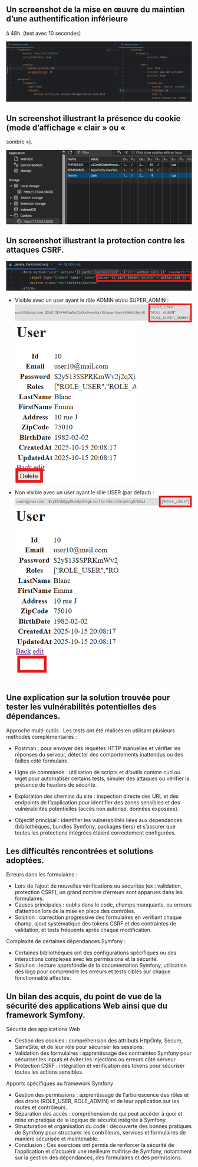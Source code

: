## Un screenshot de la mise en œuvre du maintien d’une authentification inférieure
  à 48h. (test avec 10 secondes)

![img.png](img.png)

## Un screenshot illustrant la présence du cookie (mode d’affichage « clair » ou «
   sombre »).

![img_1.png](img_1.png)
   
## Un screenshot illustrant la protection contre les attaques CSRF. 

![img_4.png](img_4.png)

- Visible avec un user ayant le rôle ADMIN et/ou SUPER_ADMIN :
![img_5.png](img_5.png)
![img_3.png](img_3.png)


- Non visible avec un user ayant le rôle USER (par défaut) :
![img_6.png](img_6.png)
![img_7.png](img_7.png)

## Une explication sur la solution trouvée pour tester les vulnérabilités potentielles des dépendances. 

Approche multi-outils : Les tests ont été réalisés en utilisant plusieurs méthodes complémentaires :

- Postman : pour envoyer des requêtes HTTP manuelles et vérifier les réponses du serveur, détecter des comportements inattendus ou des failles côté formulaire.
- Ligne de commande : utilisation de scripts et d’outils comme curl ou wget pour automatiser certains tests, simuler des attaques ou vérifier la présence de headers de sécurité.
- Exploration des chemins du site : inspection directe des URL et des endpoints de l’application pour identifier des zones sensibles et des vulnérabilités potentielles (accès non autorisé, données exposées).

- Objectif principal : identifier les vulnérabilités liées aux dépendances (bibliothèques, bundles Symfony, packages tiers) et s’assurer que toutes les protections intégrées étaient correctement configurées.

## Les difficultés rencontrées et solutions adoptées.

Erreurs dans les formulaires :

- Lors de l’ajout de nouvelles vérifications ou sécurités (ex : validation, protection CSRF), un grand nombre d’erreurs sont apparues dans les formulaires.
- Causes principales : oublis dans le code, champs manquants, ou erreurs d’attention lors de la mise en place des contrôles.
- Solution : correction progressive des formulaires en vérifiant chaque champ, ajout systématique des tokens CSRF et des contraintes de validation, et tests fréquents après chaque modification.

Complexité de certaines dépendances Symfony :

- Certaines bibliothèques ont des configurations spécifiques ou des interactions complexes avec les permissions et la sécurité.
- Solution : lecture approfondie de la documentation Symfony, utilisation des logs pour comprendre les erreurs et tests ciblés sur chaque fonctionnalité affectée.

## Un bilan des acquis, du point de vue de la sécurité des applications Web ainsi que du framework Symfony.
 
Sécurité des applications Web

- Gestion des cookies : compréhension des attributs HttpOnly, Secure, SameSite, et de leur rôle pour sécuriser les sessions.
- Validation des formulaires : apprentissage des contraintes Symfony pour sécuriser les inputs et éviter les injections ou erreurs côté serveur.
- Protection CSRF : intégration et vérification des tokens pour sécuriser toutes les actions sensibles.

Apports spécifiques au framework Symfony

- Gestion des permissions : apprentissage de l’arborescence des rôles et des droits (ROLE_USER, ROLE_ADMIN) et de leur application sur les routes et contrôleurs.
- Séparation des accès : compréhension de qui peut accéder à quoi et mise en pratique de la logique de sécurité intégrée à Symfony.
- Structuration et organisation du code : découverte des bonnes pratiques de Symfony pour structurer les contrôleurs, services et formulaires de manière sécurisée et maintenable.
- Conclusion : Ces exercices ont permis de renforcer la sécurité de l’application et d’acquérir une meilleure maîtrise de Symfony, notamment sur la gestion des dépendances, des formulaires et des permissions.
